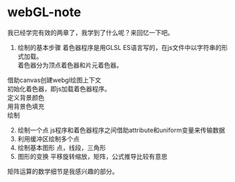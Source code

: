 # webGL-note
我已经学完有效的两章了，我学到了什么呢？来回忆一下吧。

1. 绘制的基本步骤
着色器程序是用GLSL ES语言写的，在js文件中以字符串的形式加载。  
着色器分为顶点着色器和片元着色器。

借助canvas创建webgl绘图上下文  
初始化着色器，即js加载着色器程序。  
定义背景颜色  
用背景色填充  
绘制  

2. 绘制一个点
js程序和着色器程序之间借助attribute和uniform变量来传输数据
3. 利用缓冲区绘制多个点
4. 绘制基本图形
点，线段，三角形
5. 图形的变换
平移旋转缩放，矩阵，公式推导比较有意思

矩阵运算的数学细节是我感兴趣的部分。